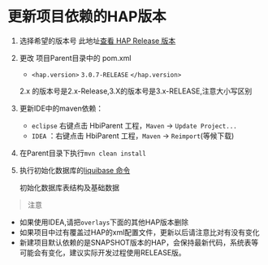 # 更新项目依赖的HAP版本

1. 选择希望的版本号
   此地址[查看 HAP Release 版本](https://rdc.hand-china.com/gitlab/HAP/hap/tags)  
2. 更改 项目Parent目录中的 pom.xml 
    * `<hap.version>` `3.0.7-RELEASE` `</hap.version>`
    
    2.x 的版本号是2.x-Release,3.X的版本号是3.x-RELEASE,注意大小写区别 
3. 更新IDE中的maven依赖：
   * `eclipse` 右键点击 HbiParent 工程，`Maven` → `Update Project...` 
   * `IDEA` ：右键点击 HbiParent 工程，`Maven` → `Reimport`(等候下载)
4. 在Parent目录下执行`mvn clean install`
5. 执行初始化数据库的<a href="project-create.md#liquibase">liquibase 命令</a>

   初始化数据库表结构及基础数据

> 注意 
  * 如果使用IDEA,请把`overlays`下面的其他HAP版本删除
  * 如果项目中过有覆盖过HAP的xml配置文件，更新以后请注意比对有没有变化
  * 新建项目默认依赖的是SNAPSHOT版本的HAP，会保持最新代码，系统表等可能会有变化，建议实际开发过程使用RELEASE版。

 